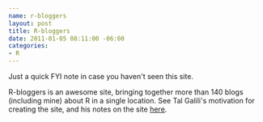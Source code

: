 ```yaml
--- 
name: r-bloggers
layout: post
title: R-bloggers
date: 2011-01-05 08:11:00 -06:00
categories: 
- R
---
```


Just a quick FYI note in case you haven't seen this site.

R-bloggers is an awesome site, bringing together more than 140 blogs (including mine) about R in a single location. See Tal Galili's motivation for creating the site, and his notes on the site [here][].

[here]: http://www.r-bloggers.com/r-bloggers-in-2010-top-14-r-posts-site-statistics-and-invitation-for-sponsors/